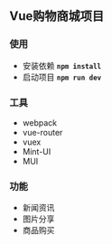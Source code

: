

## Vue购物商城项目

 ### 使用

 - 安装依赖 **`npm install`**
 - 启动项目 **`npm run dev`** 

 ### 工具

 - webpack
 - vue-router
 - vuex
 - Mint-UI
 - MUI

 ### 功能
 
 - 新闻资讯
 - 图片分享
 - 商品购买
